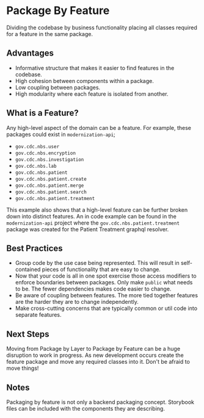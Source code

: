 # Package By Feature

Dividing the codebase by business functionality placing all classes required for a feature in the same package.

## Advantages

- Informative structure that makes it easier to find features in the codebase.
- High cohesion between components within a package.
- Low coupling between packages.
- High modularity where each feature is isolated from another.

## What is a Feature?

Any high-level aspect of the domain can be a feature. For example, these packages could exist in `modernization-api`;

- `gov.cdc.nbs.user`
- `gov.cdc.nbs.encryption`
- `gov.cdc.nbs.investigation`
- `gov.cdc.nbs.lab`
- `gov.cdc.nbs.patient`
- `gov.cdc.nbs.patient.create`
- `gov.cdc.nbs.patient.merge`
- `gov.cdc.nbs.patient.search`
- `gov.cdc.nbs.patient.treatment`

This example also shows that a high-level feature can be further broken down into distinct features. An in code example
can be found in the `modernization-api` project where the `gov.cdc.nbs.patient.treatment` package was created for the
Patient Treatment graphql resolver.

## Best Practices

- Group code by the use case being represented. This will result in self-contained pieces of functionality that are easy
  to change.
- Now that your code is all in one spot exercise those access modifiers to enforce boundaries between packages. Only
  make `public` what needs to be. The fewer dependencies makes code easier to change.
- Be aware of coupling between features. The more tied together features are the harder they are to change
  independently.
- Make cross-cutting concerns that are typically common or util code into separate features.

## Next Steps

Moving from Package by Layer to Package by Feature can be a huge disruption to work in progress. As new development
occurs create the feature package and move any required classes into it. Don't be afraid to move things!

## Notes

Packaging by feature is not only a backend packaging concept. Storybook files can be included with the components they
are describing.